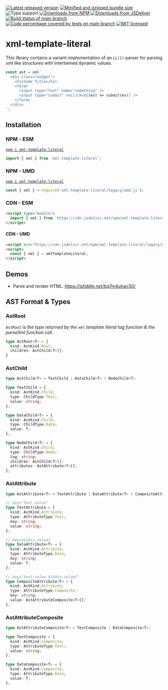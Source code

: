 [![Latest released version](https://img.shields.io/npm/v/xml-template-literal)](https://www.npmjs.com/package/xml-template-literal)
[![Minified and gzipped bundle size](https://img.shields.io/bundlephobia/minzip/xml-template-literal)](https://bundlephobia.com/package/xml-template-literal)
![Type support](https://img.shields.io/npm/types/xml-template-literal)
[![Downloads from NPM](https://img.shields.io/npm/dm/xml-template-literal?label=downloads%20npm)](https://www.npmjs.com/package/xml-template-literal)
[![Downloads from JSDeliver](https://img.shields.io/jsdelivr/npm/hm/xml-template-literal?label=downloads%20jsDelivr)](https://www.jsdelivr.com/package/npm/xml-template-literal)
[![Build status of main branch](https://img.shields.io/circleci/build/github/Olian04/xml-template-literal/main?label=test%20%26%20build)](https://app.circleci.com/pipelines/github/Olian04/xml-template-literal)
[![Code percentage covered by tests on main branch](https://codecov.io/gh/Olian04/xml-template-literal/branch/main/graph/badge.svg?token=iPCuTDTD3F)](https://codecov.io/gh/Olian04/xml-template-literal)
[![MIT licensed](https://img.shields.io/npm/l/xml-template-literal)](./LICENSE)

# xml-template-literal

This library contains a variant-implementation of an `LL(1)` parser for parsing xml like structures with intertwined dynamic values.

```ts
const ast = xml`
  <div class="widget">
    <h1>Some Title</h1>
    <form>
      <input type="text" name="something" />
      <input type="submit" onclick=${(ev) => submit(ev)} />
    </form>
  </div>
`;
```

## Installation

### NPM - ESM

[`npm i xml-template-literal`](https://www.npmjs.com/package/xml-template-literal)

```ts
import { xml } from 'xml-template-literal';
```

### NPM - UMD

[`npm i xml-template-literal`](https://www.npmjs.com/package/xml-template-literal)

```js
const { xml } = require('xml-template-literal/legacy/umd.js');
```

### CDN - ESM

```html
<script type="module">
  import { xml } from 'https://cdn.jsdelivr.net/npm/xml-template-literal/dist/api.js';
</script>
```

#### CDN - UMD

```html
<script src="https://cdn.jsdelivr.net/npm/xml-template-literal/legacy/umd.js"></script>
<script>
  const { xml } = xmlTemplateLiteral;
</script>
```

## Demos

- Parse and render HTML: <https://jsfiddle.net/bq7m4uhw/30/>

## AST Format & Types

### AstRoot

*`AstRoot` is the type returned by the `xml` template literal tag function & the parseXml function call.*

```ts
type AstRoot<T> = {
  kind: AstKind.Root;
  children: AstChild<T>[];
}
```

### AstChild

```ts
type AstChild<T> = TextChild | DataChild<T> | NodeChild<T>

type TextChild = {
  kind: AstKind.Child;
  type: ChildType.Text;
  value: string;
};

type DataChild<T> = {
  kind: AstKind.Child;
  type: ChildType.Data;
  value: T;
};

type NodeChild<T> = {
  kind: AstKind.Child;
  type: ChildType.Node;
  tag: string;
  children: AstChild<T>[];
  attributes: AstAttribute<T>[];
};

```

### AstAttribute

```ts
type AstAttribute<T> = TextAttribute | DataAttribute<T> | CompositeAttribute<T>;

// key="text_value"
type TextAttribute = {
  kind: AstKind.Attribute;
  type: AttributeType.Text;
  key: string;
  value: string;
};

// key=${data_value}
type DataAttribute<T> = {
  kind: AstKind.Attribute;
  type: AttributeType.Data;
  key: string;
  value: T;
};

// key="text_value ${data_value}"
type CompositeAttribute<T> = {
  kind: AstKind.Attribute;
  type: AttributeType.Composite;
  key: string;
  value: AstAttributeComposite<T>[];
};
```

### AstAttributeComposite

```ts
type AstAttributeComposite<T> = TextComposite | DataComposite<T>;

type TextComposite = {
  kind: AstKind.Composite;
  type: AttributeType.Text;
  value: string;
};

type DataComposite<T> = {
  kind: AstKind.Composite;
  type: AttributeType.Data;
  value: T;
};
```
